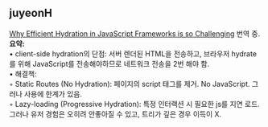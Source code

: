 <h2>juyeonH</h2><a href="https://www.notion.so/study66/Why-Efficient-Hydration-in-JavaScript-Frameworks-is-so-Challenging-87a855148fc042abbad0acb1f87f1ab0#8aa7bb07b59c4aa19dd93bc599fdf512">Why Efficient Hydration in JavaScript Frameworks is so Challenging</a> 번역 중.<br><strong>요약:</strong><br>• client-side hydration의 단점: 서버 렌더된 HTML을 전송하고, 브라우저 hydrate를 위해 JavaScript를 전송해야하므로 네트워크 전송을 2번 해야 함.<br>• 해결책:<br>    ◦ Static Routes (No Hydration): 페이지의 script 태그를 제거. No JavaScript. 그러나 사용에 한계가 있음.<br>    ◦ Lazy-loading (Progressive Hydration): 특정 인터랙션 시 필요한 js를 지연 로드. 그러나 유저 경험은 오히려 안좋아질 수 있고, 트리가 깊은 경우 이득이 X.